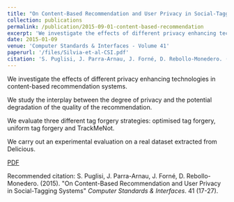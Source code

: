 ```yaml
---
title: "On Content-Based Recommendation and User Privacy in Social-Tagging Systems"
collection: publications
permalink: /publication/2015-09-01-content-based-recommendation
excerpt: 'We investigate the effects of different privacy enhancing technologies in content-based recommendation systems.'
date: 2015-01-09
venue: 'Computer Standards & Interfaces - Volume 41'
paperurl: '/files/Silvia-et-al-CSI.pdf'
citation: 'S. Puglisi, J. Parra-Arnau, J. Forné, D. Rebollo-Monedero. (2015). &quot;On Content-Based Recommendation and User Privacy in Social-Tagging Systems.&quot; <i>Computer Standards & Interfaces</i>. 41 (17-27).'
---
```

We investigate the effects of different privacy enhancing technologies in content-based recommendation systems.

We study the interplay between the degree of privacy and the potential degradation of the quality of the recommendation.

We evaluate three different tag forgery strategies: optimised tag forgery, uniform tag forgery and TrackMeNot.

We carry out an experimental evaluation on a real dataset extracted from Delicious.

[PDF](/files/Silvia-et-al-CSI.pdf)

Recommended citation: S. Puglisi, J. Parra-Arnau, J. Forné, D. Rebollo-Monedero. (2015). "On Content-Based Recommendation and User Privacy in Social-Tagging Systems" <i>Computer Standards & Interfaces</i>. 41 (17-27).